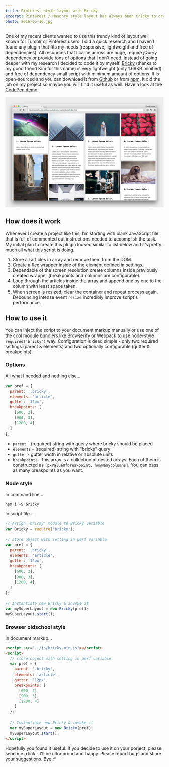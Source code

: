 ```yaml
---
title: Pinterest style layout with Bricky
excerpt: Pinterest / Masonry style layout has always been tricky to create. Thats why I created a very lightweight and free of dependencies Bricky.
photo: 2016-05-10.jpg
---
```


One of my recent clients wanted to use this trendy kind of layout well known for Tumblr or Pinterest users. I did a quick research and I haven’t found any plugin that fits my needs (responsive, lightweight and free of dependencies). All resources that I came across are huge, require jQuery dependency or provide tons of options that I don't need. Instead of going deeper with my research I decided to code it by myself. [Bricky](https://github.com/pawelgrzybek/bricky) (thanks to my good friend Kim for this name) is very lightweight (only 1.68KB minified) and free of dependency small script with minimum amount of options. It is open-sourced and you can download it from [Github](https://github.com/pawelgrzybek/bricky) or from [npm](https://www.npmjs.com/package/bricky). It did the job on my project so maybe you will find it useful as well. Have a look at the [CodePen demo](https://codepen.io/pawelgrzybek/pen/vGbzpW).


![Bricky - Masonry style layout without jQuery](/photos/2016-05-10-1.jpg)

## How does it work

Whenever I create a project like this, I’m starting with blank JavaScript file that is full of commented out instructions needed to accomplish the task. My initial plan to create this plugin looked similar to list below and it’s pretty much all what this script is doing.

1. Store all articles in array and remove them from the DOM.
2. Create a flex wrapper inside of the element defined in settings.
3. Dependable of the screen resolution create columns inside previously created wrapper (breakpoints and columns are configurable).
4. Loop through the articles inside the array and append one by one to the column with least space taken.
5. When screen is resized, clear the container and repeat process again. Debouncing intense event `resize` incredibly improve script's performance.

## How to use it

You can inject the script to your document markup manually or use one of the cool module bundlers like [Browserify](http://browserify.org/) or [Webpack](https://webpack.github.io/) to use node-style `required('bricky')` way. Configuration is dead simple - only two required settings (parent & elements) and two optionally configurable (gutter & breakpoints).

### Options

All what I needed and nothing else...

```js
var pref = {
  parent: '.bricky',
  elements: 'article',
  gutter: '12px',
  breakpoints: [
    [600, 2],
    [900, 3],
    [1200, 4]
  ]
};
```

- `parent` - (required) string with query where bricky should be placed
- `elements` - (required) string with "bricks" query
- `gutter` - gutter width in relative or absolute units
- `breakpoints` - this array is a collection of nested arrays. Each of them is constructed as `[pxValueOfbreakpoint, howManycolumns]`. You can pass as many breakpoints as you want.

### Node style

In command line...

```
npm i -S bricky
```

In script file...

```js
// Assign 'bricky' module to Bricky variable
var Bricky = require('bricky');

// store object with setting in perf variable
var pref = {
  parent: '.bricky',
  elements: 'article',
  gutter: '12px',
  breakpoints: [
    [600, 2],
    [900, 3],
    [1200, 4]
  ]
};

// Instantiate new Bricky & invoke it
var mySuperLayout = new Bricky(pref);
mySuperLayout.start();
```

### Browser oldschool style

In document markup...

```html
<script src="../js/bricky.min.js"></script>
<script>
  // store object with setting in perf variable
  var pref = {
    parent: '.bricky',
    elements: 'article',
    gutter: '12px',
    breakpoints: [
      [600, 2],
      [900, 3],
      [1200, 4]
    ]
  };

  // Instantiate new Bricky & invoke it
  var mySuperLayout = new Bricky(pref);
  mySuperLayout.start();
</script>
```

Hopefully you found it useful. If you decide to use it on your porject, please send me a link - I'll be ultra proud and happy. Please report bugs and share your suggestions. Bye :*
